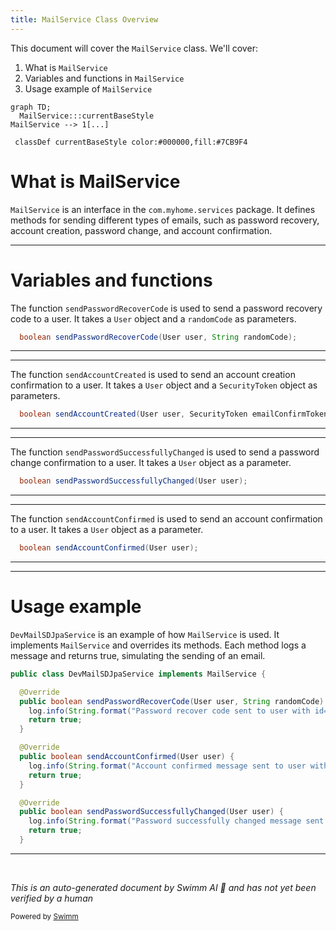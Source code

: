 ```yaml
---
title: MailService Class Overview
---
```

This document will cover the `MailService` class. We'll cover:

1. What is `MailService`
2. Variables and functions in `MailService`
3. Usage example of `MailService`

```mermaid
graph TD;
  MailService:::currentBaseStyle
MailService --> 1[...]

 classDef currentBaseStyle color:#000000,fill:#7CB9F4
```

# What is MailService

`MailService` is an interface in the `com.myhome.services` package. It defines methods for sending different types of emails, such as password recovery, account creation, password change, and account confirmation.

<SwmSnippet path="/service/src/main/java/com/myhome/services/MailService.java" line="8">

---

# Variables and functions

The function `sendPasswordRecoverCode` is used to send a password recovery code to a user. It takes a `User` object and a `randomCode` as parameters.

```java
  boolean sendPasswordRecoverCode(User user, String randomCode);
```

---

</SwmSnippet>

<SwmSnippet path="/service/src/main/java/com/myhome/services/MailService.java" line="10">

---

The function `sendAccountCreated` is used to send an account creation confirmation to a user. It takes a `User` object and a `SecurityToken` object as parameters.

```java
  boolean sendAccountCreated(User user, SecurityToken emailConfirmToken);
```

---

</SwmSnippet>

<SwmSnippet path="/service/src/main/java/com/myhome/services/MailService.java" line="12">

---

The function `sendPasswordSuccessfullyChanged` is used to send a password change confirmation to a user. It takes a `User` object as a parameter.

```java
  boolean sendPasswordSuccessfullyChanged(User user);
```

---

</SwmSnippet>

<SwmSnippet path="/service/src/main/java/com/myhome/services/MailService.java" line="14">

---

The function `sendAccountConfirmed` is used to send an account confirmation to a user. It takes a `User` object as a parameter.

```java
  boolean sendAccountConfirmed(User user);
```

---

</SwmSnippet>

<SwmSnippet path="/service/src/main/java/com/myhome/services/springdatajpa/DevMailSDJpaService.java" line="14">

---

# Usage example

`DevMailSDJpaService` is an example of how `MailService` is used. It implements `MailService` and overrides its methods. Each method logs a message and returns true, simulating the sending of an email.

```java
public class DevMailSDJpaService implements MailService {

  @Override
  public boolean sendPasswordRecoverCode(User user, String randomCode) throws MailSendException {
    log.info(String.format("Password recover code sent to user with id= %s, code=%s", user.getUserId()), randomCode);
    return true;
  }

  @Override
  public boolean sendAccountConfirmed(User user) {
    log.info(String.format("Account confirmed message sent to user with id=%s", user.getUserId()));
    return true;
  }

  @Override
  public boolean sendPasswordSuccessfullyChanged(User user) {
    log.info(String.format("Password successfully changed message sent to user with id=%s", user.getUserId()));
    return true;
  }


```

---

</SwmSnippet>

&nbsp;

*This is an auto-generated document by Swimm AI 🌊 and has not yet been verified by a human*

<SwmMeta version="3.0.0" repo-id="Z2l0aHViJTNBJTNBREVNTy1NeUhvbWUlM0ElM0Fzd2ltbWlv" repo-name="DEMO-MyHome"><sup>Powered by [Swimm](/)</sup></SwmMeta>
